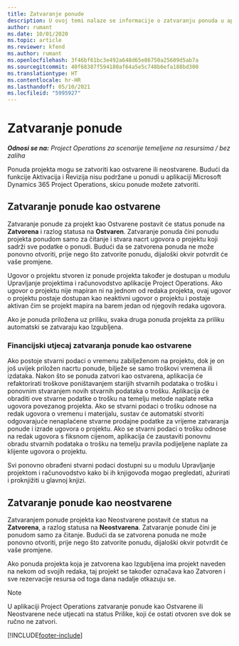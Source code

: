 ```yaml
---
title: Zatvaranje ponude
description: U ovoj temi nalaze se informacije o zatvaranju ponuda u aplikaciji Project Operations.
author: rumant
ms.date: 10/01/2020
ms.topic: article
ms.reviewer: kfend
ms.author: rumant
ms.openlocfilehash: 3f46bf61bc3e492a648d65e86750a25609d5ab7a
ms.sourcegitcommit: 40f68387f594180af64a5e5c748b6efa188bd300
ms.translationtype: HT
ms.contentlocale: hr-HR
ms.lasthandoff: 05/10/2021
ms.locfileid: "5995927"
---
```

# <a name="close-a-quote"></a>Zatvaranje ponude

_**Odnosi se na:** Project Operations za scenarije temeljene na resursima / bez zaliha_

Ponuda projekta mogu se zatvoriti kao ostvarene ili neostvarene. Budući da funkcije Aktivacija i Revizija nisu podržane u ponudi u aplikaciji Microsoft Dynamics 365 Project Operations, skicu ponude možete zatvoriti.

## <a name="close-a-quote-as-won"></a>Zatvaranje ponude kao ostvarene

Zatvaranje ponude za projekt kao Ostvarene postavit će status ponude na **Zatvorena** i razlog statusa na **Ostvaren**. Zatvaranje ponuda čini ponudu projekta ponudom samo za čitanje i stvara nacrt ugovora o projektu koji sadrži sve podatke o ponudi. Budući da se zatvorena ponuda ne može ponovno otvoriti, prije nego što zatvorite ponudu, dijaloški okvir potvrdit će vaše promjene.

Ugovor o projektu stvoren iz ponude projekta također je dostupan u modulu Upravljanje projektima i računovodstvo aplikacije Project Operations. Ako ugovor o projektu nije mapiran ni na jednom od redaka projekta, ovaj ugovor o projektu postaje dostupan kao neaktivni ugovor o projektu i postaje aktivan čim se projekt mapira na barem jedan od njegovih redaka ugovora.

Ako je ponuda priložena uz priliku, svaka druga ponuda projekta za priliku automatski se zatvaraju kao Izgubljena.

### <a name="financial-impact-of-closing-a-quote-as-won"></a>Financijski utjecaj zatvaranja ponude kao ostvarene

Ako postoje stvarni podaci o vremenu zabilježenom na projektu, dok je on još uvijek priložen nacrtu ponude, bilježe se samo troškovi vremena ili izdataka. Nakon što se ponuda zatvori kao ostvarena, aplikacija će refaktorirati troškove poništavanjem starijih stvarnih podataka o trošku i ponovnim stvaranjem novih stvarnih podataka o trošku. Aplikacija će obraditi ove stvarne podatke o trošku na temelju metode naplate retka ugovora povezanog projekta. Ako se stvarni podaci o trošku odnose na redak ugovora o vremenu i materijalu, sustav će automatski stvoriti odgovarajuće nenaplaćene stvarne prodajne podatke za vrijeme zatvaranja ponude i izrade ugovora o projektu. Ako se stvarni podaci o trošku odnose na redak ugovora s fiksnom cijenom, aplikacija će zaustaviti ponovnu obradu stvarnih podataka o trošku na temelju pravila podijeljene naplate za klijente ugovora o projektu.

Svi ponovno obrađeni stvarni podaci dostupni su u modulu Upravljanje projektom i računovodstvo kako bi ih knjigovođa mogao pregledati, ažurirati i proknjižiti u glavnoj knjizi. 

## <a name="close-a-quote-as-lost"></a>Zatvaranje ponude kao neostvarene

Zatvaranjem ponude projekta kao Neostvarene postavit će status na **Zatvorena**, a razlog statusa na **Neostvarena**. Zatvaranje ponude čini je ponudom samo za čitanje. Budući da se zatvorena ponuda ne može ponovno otvoriti, prije nego što zatvorite ponudu, dijaloški okvir potvrdit će vaše promjene.

Ako ponuda projekta koja je zatvorena kao Izgubljena ima projekt naveden na nekom od svojih redaka, taj projekt se također označava kao Zatvoren i sve rezervacije resursa od toga dana nadalje otkazuju se.

> [!NOTE]
> U aplikaciji Project Operations zatvaranje ponude kao Ostvarene ili Neostvarene neće utjecati na status Prilike, koji će ostati otvoren sve dok se ručno ne zatvori.


[!INCLUDE[footer-include](../includes/footer-banner.md)]